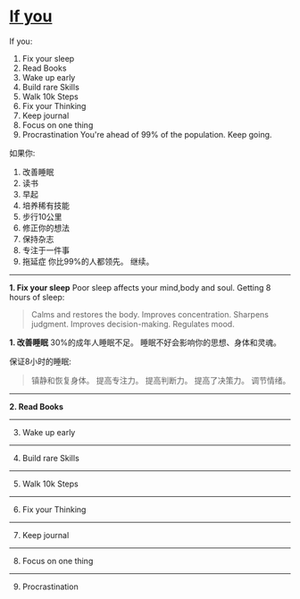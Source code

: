 # [If you](https://github.com/yanjr/gitblog/issues/6)

If you:
1.  Fix your sleep
2.  Read Books
3.  Wake up early
4.  Build rare Skills
5.  Walk 10k Steps
6.  Fix your Thinking
7.  Keep journal
8.  Focus on one thing
9.  Procrastination
You're ahead of 99% of the population.
Keep going.

如果你:
1. 改善睡眠
2. 读书
3. 早起
4. 培养稀有技能
5. 步行10公里
6. 修正你的想法
7. 保持杂志
8. 专注于一件事
9. 拖延症
你比99%的人都领先。
继续。













---


**1.  Fix your sleep**
Poor sleep affects your mind,body and soul.
Getting 8 hours of sleep:

> Calms and restores the body.
> Improves concentration.
> Sharpens judgment.
> Improves decision-making.
> Regulates mood.


**1. 改善睡眠**
30%的成年人睡眠不足。
睡眠不好会影响你的思想、身体和灵魂。

保证8小时的睡眠:
> 镇静和恢复身体。
> 提高专注力。
> 提高判断力。
> 提高了决策力。
> 调节情绪。

---

**2. Read Books**

---

3. Wake up early

---

4. Build rare Skills

---

5. Walk 10k Steps

---

6. Fix your Thinking

---

7. Keep journal

---

8. Focus on one thing

---

9. Procrastination